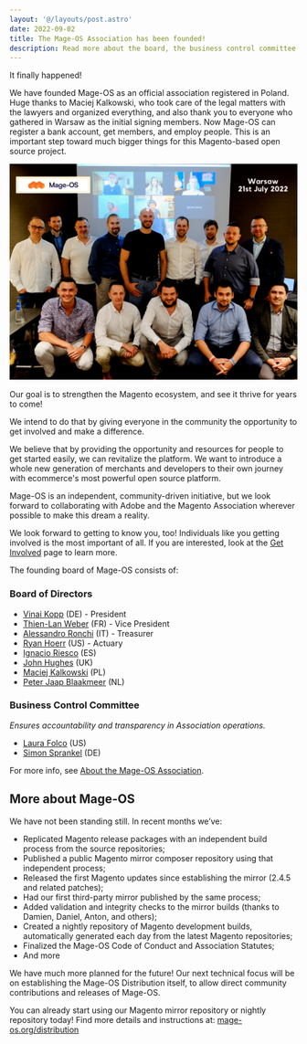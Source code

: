 ```yaml
---
layout: '@/layouts/post.astro'
date: 2022-09-02
title: The Mage-OS Association has been founded!
description: Read more about the board, the business control committee and the next steps.  
---
```


It finally happened!

We have founded Mage-OS as an official association registered in Poland. Huge thanks to Maciej Kalkowski, who took care of the legal matters with the lawyers and organized everything, and also thank you to everyone who gathered in Warsaw as the initial signing members. Now Mage-OS can register a bank account, get members, and employ people. This is an important step toward much bigger things for this Magento-based open source project.

![A group picture of all the people present at the fouding of the Mage-OS Association.](/src/assets/images/2022-07-21-founding-meeting-warsaw.png)

Our goal is to strengthen the Magento ecosystem, and see it thrive for years to come!

We intend to do that by giving everyone in the community the opportunity to get involved and make a difference.

We believe that by providing the opportunity and resources for people to get started easily, we can revitalize the platform. We want to introduce a whole new generation of merchants and developers to their own journey with ecommerce's most powerful open source platform.

Mage-OS is an independent, community-driven initiative, but we look forward to collaborating with Adobe and the Magento Association wherever possible to make this dream a reality.

We look forward to getting to know you, too! Individuals like you getting involved is the most important of all. If you are interested, look at the [Get Involved](https://mage-os.org/get-involved) page to learn more.

The founding board of Mage-OS consists of:

### Board of Directors

* [Vinai Kopp](https://www.linkedin.com/in/vinai/) (DE) - President
* [Thien-Lan Weber](https://www.linkedin.com/in/thienlan/) (FR) - Vice President
* [Alessandro Ronchi](https://www.linkedin.com/in/alessandroronchi/) (IT) - Treasurer
* [Ryan Hoerr](https://www.linkedin.com/in/rhoerr/) (US) - Actuary
* [Ignacio Riesco](https://www.linkedin.com/in/ignacioriesco/) (ES)
* [John Hughes](https://www.linkedin.com/in/johnhughes1984/) (UK)
* [Maciej Kalkowski](https://www.linkedin.com/in/kalkos/) (PL)
* [Peter Jaap Blaakmeer](https://www.linkedin.com/in/peterjaap/) (NL)

### Business Control Committee

*Ensures accountability and transparency in Association operations.*

* [Laura Folco](https://www.linkedin.com/in/laurafolco/) (US)
* [Simon Sprankel](https://www.linkedin.com/in/simonsprankel/) (DE)

For more info, see [About the Mage-OS Association](https://mage-os.org/organization/about).

## More about Mage-OS

We have not been standing still. In recent months we’ve:

* Replicated Magento release packages with an independent build process from the source repositories;
* Published a public Magento mirror composer repository using that independent process;
* Released the first Magento updates since establishing the mirror (2.4.5 and related patches);
* Had our first third-party mirror published by the same process;
* Added validation and integrity checks to the mirror builds (thanks to Damien, Daniel, Anton, and others);
* Created a nightly repository of Magento development builds, automatically generated each day from the latest Magento repositories;
* Finalized the Mage-OS Code of Conduct and Association Statutes;
* And more

We have much more planned for the future! Our next technical focus will be on establishing the Mage-OS Distribution itself, to allow direct community contributions and releases of Mage-OS.

You can already start using our Magento mirror repository or nightly repository today! Find more details and instructions at: [mage-os.org/distribution](https://mage-os.org/distribution#magento-mirrors)